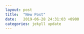 ```yaml
---
layout: post
title:  "New Post"
date:   2019-06-28 24:31:03 +0900
categories: jekyll update
---
```

